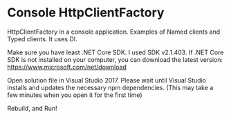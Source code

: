 # Console HttpClientFactory

HttpClientFactory in a console application. Examples of Named clients and Typed clients. It uses DI.

Make sure you have least .NET Core SDK. I used SDK v2.1.403.
If .NET Core SDK is not installed on your computer, you can download the latest version: https://www.microsoft.com/net/download

Open solution file in Visual Studio 2017.
Please wait until Visual Studio installs and updates the necessary npm dependencies. 
(This may take a few minutes when you open it for the first time)

Rebuild, and Run!

